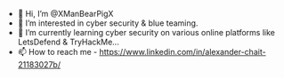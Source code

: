 - 👋 Hi, I’m @XManBearPigX
- 👀 I’m interested in cyber security & blue teaming.
- 🌱 I’m currently learning cyber security on various online platforms like LetsDefend & TryHackMe...
- 📫 How to reach me - https://www.linkedin.com/in/alexander-chait-21183027b/

<!---
XManBearPigX/XManBearPigX is a ✨ special ✨ repository because its `README.md` (this file) appears on your GitHub profile.
You can click the Preview link to take a look at your changes.
--->
